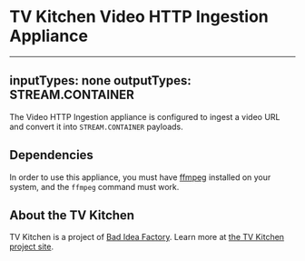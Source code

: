 # TV Kitchen Video HTTP Ingestion Appliance

---
inputTypes: none
outputTypes: STREAM.CONTAINER
---

The Video HTTP Ingestion appliance is configured to ingest a video URL and convert it into `STREAM.CONTAINER` payloads.

## Dependencies

In order to use this appliance, you must have [ffmpeg](https://www.ffmpeg.org/) installed on your system, and the `ffmpeg` command must work.

## About the TV Kitchen

TV Kitchen is a project of [Bad Idea Factory](https://biffud.com).  Learn more at [the TV Kitchen project site](https://tv.kitchen).


